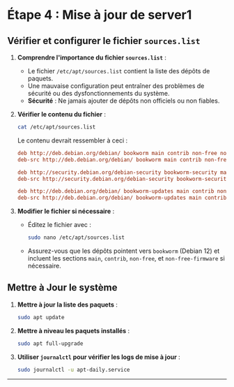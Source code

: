 # **Étape 4 : Mise à jour de server1**

## **Vérifier et configurer le fichier `sources.list`**

1. **Comprendre l'importance du fichier `sources.list`** :

   - Le fichier `/etc/apt/sources.list` contient la liste des dépôts de paquets.
   - Une mauvaise configuration peut entraîner des problèmes de sécurité ou des dysfonctionnements du système.
   - **Sécurité** : Ne jamais ajouter de dépôts non officiels ou non fiables.

2. **Vérifier le contenu du fichier** :

   ```bash
   cat /etc/apt/sources.list
   ```

   Le contenu devrait ressembler à ceci :

   ```ini
   deb http://deb.debian.org/debian/ bookworm main contrib non-free non-free-firmware
   deb-src http://deb.debian.org/debian/ bookworm main contrib non-free non-free-firmware

   deb http://security.debian.org/debian-security bookworm-security main contrib non-free non-free-firmware
   deb-src http://security.debian.org/debian-security bookworm-security main contrib non-free non-free-firmware

   deb http://deb.debian.org/debian/ bookworm-updates main contrib non-free non-free-firmware
   deb-src http://deb.debian.org/debian/ bookworm-updates main contrib non-free non-free-firmware
   ```

3. **Modifier le fichier si nécessaire** :

   - Éditez le fichier avec :

     ```bash
     sudo nano /etc/apt/sources.list
     ```

   - Assurez-vous que les dépôts pointent vers `bookworm` (Debian 12) et incluent les sections `main`, `contrib`, `non-free`, et `non-free-firmware` si nécessaire.

## **Mettre à Jour le système**

1. **Mettre à jour la liste des paquets** :

   ```bash
   sudo apt update
   ```

2. **Mettre à niveau les paquets installés** :

   ```bash
   sudo apt full-upgrade
   ```

3. **Utiliser `journalctl` pour vérifier les logs de mise à jour** :

   ```bash
   sudo journalctl -u apt-daily.service
   ```

---
